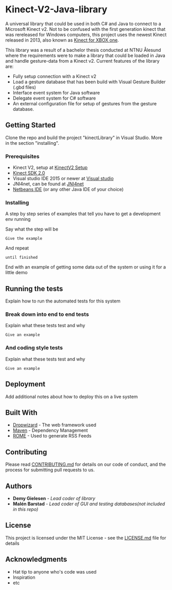 # Kinect-V2-Java-library
A universal library that could be used in both C# and Java to connect to a Microsoft Kinect v2.
Not to be confused with the first generation kinect that was rereleased for Windows computers, this project uses the newest Kinect released in 2013, also known as [Kinect for XBOX one](http://www.xbox.com/en-US/xbox-one/accessories/kinect). 

This library was a result of a bachelor thesis conducted at NTNU Ålesund where the requirements were to make a library that could be loaded in Java and handle gesture-data from a Kinect v2. Current features of the library are:

- Fully setup connection with a Kinect v2
- Load a gesture database that has been build with Visual Gesture Builder (.gbd files)
- Interface event system for Java software
- Delegate event system for C# software
- An external configuration file for setup of gestures from the gesture database.

## Getting Started

Clone the repo and build the project "kinectLibrary" in Visual Studio. More in the section "installing".

### Prerequisites

- Kinect V2, setup at [KinectV2 Setup](http://support.xbox.com/en-US/xbox-on-windows/accessories/kinect-for-windows-v2-setup)
- [Kinect SDK 2.0](https://www.microsoft.com/en-us/download/details.aspx?id=44561)
- Visual studio IDE 2015 or newer at [Visual studio](https://www.visualstudio.com/)
- JNI4net, can be found at [JNI4net](https://github.com/jni4net/jni4net)
- [Netbeans IDE](https://netbeans.org/) (or any other Java IDE of your choice) 


### Installing

A step by step series of examples that tell you have to get a development env running

Say what the step will be

```
Give the example
```

And repeat

```
until finished
```

End with an example of getting some data out of the system or using it for a little demo

## Running the tests

Explain how to run the automated tests for this system

### Break down into end to end tests

Explain what these tests test and why

```
Give an example
```

### And coding style tests

Explain what these tests test and why

```
Give an example
```

## Deployment

Add additional notes about how to deploy this on a live system

## Built With

* [Dropwizard](http://www.dropwizard.io/1.0.2/docs/) - The web framework used
* [Maven](https://maven.apache.org/) - Dependency Management
* [ROME](https://rometools.github.io/rome/) - Used to generate RSS Feeds

## Contributing

Please read [CONTRIBUTING.md](https://gist.github.com/PurpleBooth/b24679402957c63ec426) for details on our code of conduct, and the process for submitting pull requests to us.

## Authors

* **Demy Gielesen** - *Lead coder of library*
* **Malén Barstad** - *Lead coder of GUI and testing databases(not included in this repo)* 

## License

This project is licensed under the MIT License - see the [LICENSE.md](LICENSE.md) file for details

## Acknowledgments

* Hat tip to anyone who's code was used
* Inspiration
* etc
